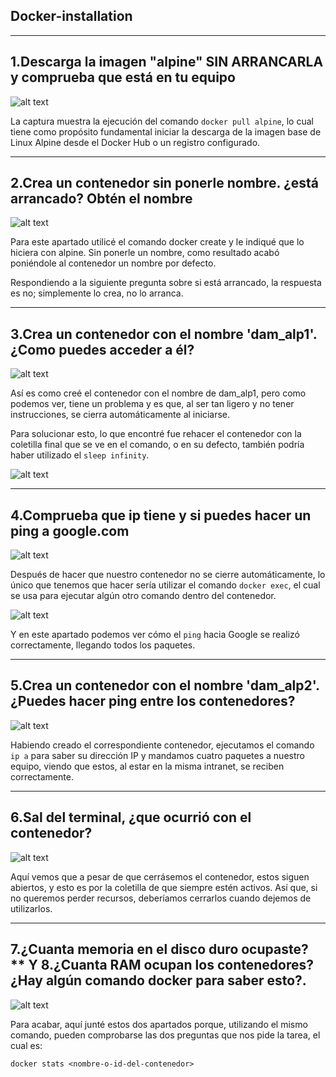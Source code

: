 ## Docker-installation
---
1.Descarga la imagen "alpine" SIN ARRANCARLA y comprueba que está en tu equipo
---

![alt text](https://github.com/Diego5RG-dev/Docker-installation/blob/main/recursos-Docker/primera.png)

La captura muestra la ejecución del comando `docker pull alpine`, lo cual tiene como propósito fundamental iniciar la descarga de la imagen base de Linux Alpine desde el Docker Hub o un registro configurado.

---
2.Crea un contenedor sin ponerle nombre. ¿está arrancado? Obtén el nombre
---
![alt text](https://github.com/Diego5RG-dev/Docker-installation/blob/main/recursos-Docker/segunda.png)

Para este apartado utilicé el comando docker create y le indiqué que lo hiciera con alpine. Sin ponerle un nombre, como resultado acabó poniéndole al contenedor un nombre por defecto.

Respondiendo a la siguiente pregunta sobre si está arrancado, la respuesta es no; simplemente lo crea, no lo arranca.

---
3.Crea un contenedor con el nombre 'dam_alp1'. ¿Como puedes acceder a él?
---
![alt text](https://github.com/Diego5RG-dev/Docker-installation/blob/main/recursos-Docker/tercera.png)

Así es como creé el contenedor con el nombre de dam_alp1, pero como podemos ver, tiene un problema y es que, al ser tan ligero y no tener instrucciones, se cierra automáticamente al iniciarse.

Para solucionar esto, lo que encontré fue rehacer el contenedor con la coletilla final que se ve en el comando, o en su defecto, también podría haber utilizado el `sleep infinity`.

![alt text](https://github.com/Diego5RG-dev/Docker-installation/blob/main/recursos-Docker/tercera-2.png)

---
4.Comprueba que ip tiene y si puedes hacer un ping a google.com
---

![alt text](https://github.com/Diego5RG-dev/Docker-installation/blob/main/recursos-Docker/cuarta.png)

Después de hacer que nuestro contenedor no se cierre automáticamente, lo único que tenemos que hacer sería utilizar el comando `docker exec`, el cual se usa para ejecutar algún otro comando dentro del contenedor.

![alt text](https://github.com/Diego5RG-dev/Docker-installation/blob/main/recursos-Docker/cuarta-2.png)

Y en este apartado podemos ver cómo el `ping` hacia Google se realizó correctamente, llegando todos los paquetes.

---
5.Crea un contenedor con el nombre 'dam_alp2'. ¿Puedes hacer ping entre los contenedores?
---

![alt text](https://github.com/Diego5RG-dev/Docker-installation/blob/main/recursos-Docker/quinta.png)

Habiendo creado el correspondiente contenedor, ejecutamos el comando `ip a` para saber su dirección IP y mandamos cuatro paquetes a nuestro equipo, viendo que estos, al estar en la misma intranet, se reciben correctamente.

---
6.Sal del terminal, ¿que ocurrió con el contenedor?
---

![alt text](https://github.com/Diego5RG-dev/Docker-installation/blob/main/recursos-Docker/sexta.png)

Aquí vemos que a pesar de que cerrásemos el contenedor, estos siguen abiertos, y esto es por la coletilla de que siempre estén activos. Así que, si no queremos perder recursos, deberíamos cerrarlos cuando dejemos de utilizarlos.

---
7.¿Cuanta memoria en el disco duro ocupaste?** Y 8.¿Cuanta RAM ocupan los contenedores? ¿Hay algún comando docker para saber esto?.
---

![alt text](https://github.com/Diego5RG-dev/Docker-installation/blob/main/recursos-Docker/ultima.png)

Para acabar, aquí junté estos dos apartados porque, utilizando el mismo comando, pueden comprobarse las dos preguntas que nos pide la tarea, el cual es:

    docker stats <nombre-o-id-del-contenedor>
